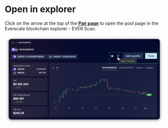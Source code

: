# Open in explorer

Click on the arrow at the top of the [**Pair page**](./) to open the pool page in the Everscale blockchain explorer - EVER Scan.

![](<../../../../.gitbook/assets/image (152).png>)
